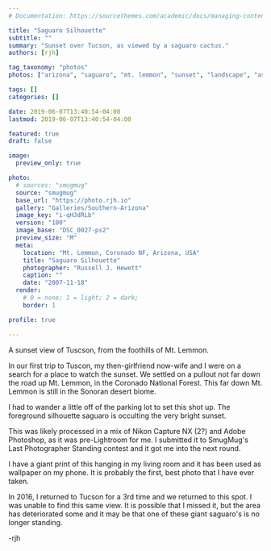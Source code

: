 ```yaml
---
# Documentation: https://sourcethemes.com/academic/docs/managing-content/

title: "Saguaro Silhouette"
subtitle: ""
summary: "Sunset over Tucson, as viewed by a saguaro cactus."
authors: [rjh]

tag_taxonomy: "photos"
photos: ["arizona", "saguaro", "mt. lemmon", "sunset", "landscape", "aspect: portrait"]

tags: []
categories: []

date: 2019-06-07T13:40:54-04:00
lastmod: 2019-06-07T13:40:54-04:00

featured: true
draft: false

image:
  preview_only: true

photo:
  # sources: "smugmug"
  source: "smugmug"
  base_url: "https://photo.rjh.io"
  gallery: "Galleries/Southern-Arizona"
  image_key: "i-qHJdRLb"
  version: "100"
  image_base: "DSC_0027-ps2"
  preview_size: "M"
  meta:
    location: "Mt. Lemmon, Coronado NF, Arizona, USA"
    title: "Saguaro Silhouette"
    photographer: "Russell J. Hewett"
    caption: ""
    date: "2007-11-18"
  render:
    # 0 = none; 1 = light; 2 = dark;
    border: 1

profile: true

---
```


A sunset view of Tuscson, from the foothills of Mt. Lemmon.

In our first trip to Tuscon, my then-girlfriend now-wife and I were on a search for a place to watch the sunset.  We settled on a pullout not far down the road up Mt. Lemmon, in the Coronado National Forest.  This far down Mt. Lemmon is still in the Sonoran desert biome.

I had to wander a little off of the parking lot to set this shot up.  The foreground silhouette saguaro is occulting the very bright sunset.

This was likely processed in a mix of Nikon Capture NX (2?) and Adobe Photoshop, as it was pre-Lightroom for me.  I submitted it to SmugMug's Last Photographer Standing contest and it got me into the next round.

I have a giant print of this hanging in my living room and it has been used as wallpaper on my phone.  It is probably the first, best photo that I have ever taken.

In 2016, I returned to Tucson for a 3rd time and we returned to this spot.  I was unable to find this same view.  It is possible that I missed it, but the area has deteriorated some and it may be that one of these giant saguaro's is no longer standing.

-rjh